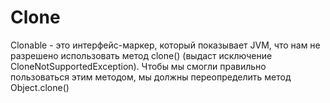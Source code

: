 # Clone
Clonable - это интерфейс-маркер, который показывает JVM, что нам не разрешено использовать метод clone() (выдаст исключение CloneNotSupportedException). 
Чтобы мы смогли правильно пользоваться этим методом, мы должны переопределить метод Object.clone()
